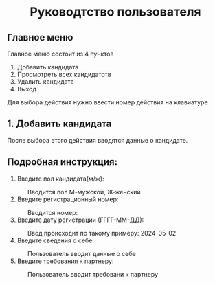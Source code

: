 <h1 align=center> Руководтство пользователя </h1>
<h2>Главное меню</h2>
<p>
  Главное меню состоит из 4 пунктов
<ol>
  <li>Добавить кандидата</li>
  <li>Просмотреть всех кандидатотв</li>
  <li>Удалить кандидата</li>
  <li>Выход</li>
</ol>
Для выбора действия нужно ввести номер действия на клавиатуре
</p>
<h2>1. Добавить кандидата</h2>
<p>
  После выбора этого действия вводятся данные о кандидате.
<br><h2>Подробная инструкция:</h2>
  <ol>
    <li>Введите пол кандидата(м/ж): </li>
    <ul>Вводится пол М-мужской, Ж-женский</ul>
    <li>Введите регистрационный номер:</li>
    <ul>Вводится номер:</ul>
    <li>Введите дату регистрации (ГГГГ-ММ-ДД):</li>
    <ul>Ввод происходит по такому примеру: 2024-05-02 </ul>
    <li>Введите сведения о себе:</li>
    <ul>Пользователь вводит данные о себе</ul>
   <li>Введите требования к партнеру:</li>
    <ul>Пользователь вводит требовани к партнеру</ul>
  </ol>
</p>
